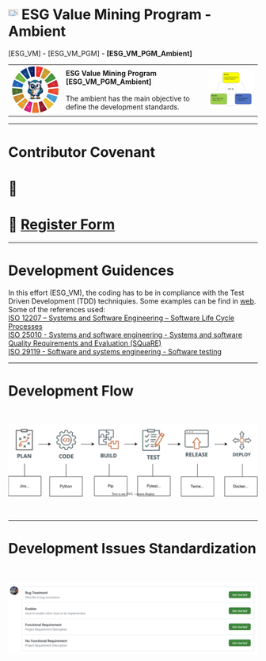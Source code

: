 # <a href="https://avalcorp.github.io/ESG_VM/READMEProgram.html"><img src="https://github.githubassets.com/images/icons/emoji/unicode/1f519.png" width="20" height="20"></a> ESG Value Mining Program - Ambient
[ESG_VM] - [ESG_VM_PGM] - <b>[ESG_VM_PGM_Ambient]</b>
<table>
  <tr>
    <td><img src="OWL.jpg" alt="ESG" width="300"/></td>
    <td>
      <b>ESG Value Mining Program [ESG_VM_PGM_Ambient]</b><br><br>
      The ambient has the main objective to define the development standards.<br>
    </td>
    <td><img src="VirtuousCycle.png" alt="Virtuous Cycle" width="300"/></td>
  </tr>
</table>

---
# Contributor Covenant

# 🚧

# 🥋 [Register Form](https://docs.google.com/forms/d/10KajaLsiUO6kJ9iFtArz7EhQ0E-LL9U-4u6R65s_5cs/prefill)
---
# Development Guidences

In this effort (ESG_VM), the coding has to be in compliance with the Test Driven Development (TDD) techniquies. Some examples can be find in [web](https://en.wikipedia.org/wiki/Test-driven_development).<br>
Some of the references used:<br>
[ISO 12207 – Systems and Software Engineering – Software Life Cycle Processes](https://www.iso.org/standard/63712.html)<br>
[ISO 25010 - Systems and software engineering - Systems and software Quality Requirements and Evaluation (SQuaRE)](https://www.iso.org/standard/35733.html)<br>
[ISO 29119 - Software and systems engineering - Software testing](https://www.iso.org/standard/62821.html)<br>

---
# Development Flow
<br>
<p align="center">
  <img src="DevelopmentEnvironmentFlow.svg" alt="Architecture">
</p>
<br>

---
# Development Issues Standardization
<br>
<p align="center">
  <img src="IssuesTemplate.png" alt="Architecture">
</p>
